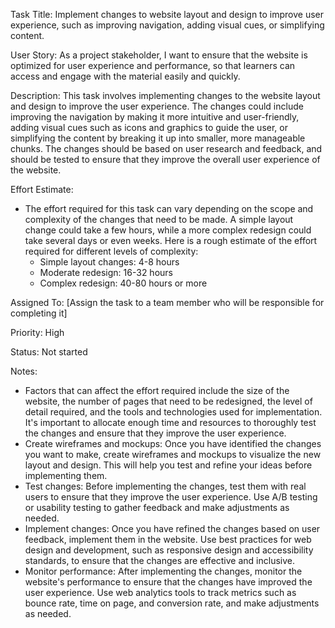 Task Title: Implement changes to website layout and design to improve user experience, such as improving navigation, adding visual cues, or simplifying content.

User Story: As a project stakeholder, I want to ensure that the website is optimized for user experience and performance, so that learners can access and engage with the material easily and quickly.

Description: This task involves implementing changes to the website layout and design to improve the user experience. The changes could include improving the navigation by making it more intuitive and user-friendly, adding visual cues such as icons and graphics to guide the user, or simplifying the content by breaking it up into smaller, more manageable chunks. The changes should be based on user research and feedback, and should be tested to ensure that they improve the overall user experience of the website.

Effort Estimate: 
* The effort required for this task can vary depending on the scope and complexity of the changes that need to be made. A simple layout change could take a few hours, while a more complex redesign could take several days or even weeks. Here is a rough estimate of the effort required for different levels of complexity:
  * Simple layout changes: 4-8 hours 
  * Moderate redesign: 16-32 hours 
  * Complex redesign: 40-80 hours or more

Assigned To: [Assign the task to a team member who will be responsible for completing it]

Priority: High

Status: Not started

Notes:
* Factors that can affect the effort required include the size of the website, the number of pages that need to be redesigned, the level of detail required, and the tools and technologies used for implementation. It's important to allocate enough time and resources to thoroughly test the changes and ensure that they improve the user experience.
* Create wireframes and mockups: Once you have identified the changes you want to make, create wireframes and mockups to visualize the new layout and design. This will help you test and refine your ideas before implementing them.
* Test changes: Before implementing the changes, test them with real users to ensure that they improve the user experience. Use A/B testing or usability testing to gather feedback and make adjustments as needed.
* Implement changes: Once you have refined the changes based on user feedback, implement them in the website. Use best practices for web design and development, such as responsive design and accessibility standards, to ensure that the changes are effective and inclusive.
* Monitor performance: After implementing the changes, monitor the website's performance to ensure that the changes have improved the user experience. Use web analytics tools to track metrics such as bounce rate, time on page, and conversion rate, and make adjustments as needed.